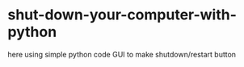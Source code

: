 # shut-down-your-computer-with-python
here using simple python code GUI to make shutdown/restart button

